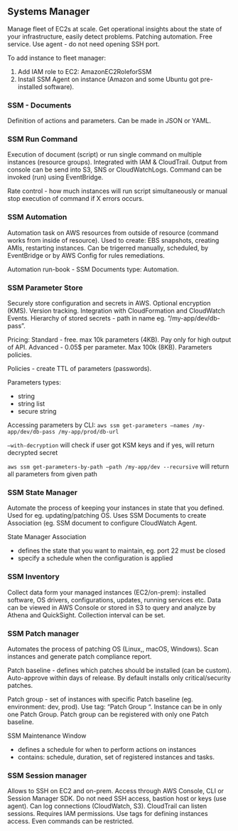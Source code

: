## Systems Manager
Manage fleet of EC2s at scale. Get operational insights about the state of your infrastructure, easily detect problems. Patching automation. Free service. Use agent - do not need opening SSH port.

To add instance to fleet manager:
1. Add IAM role to EC2: AmazonEC2RoleforSSM
2. Install SSM Agent on instance (Amazon and some Ubuntu got pre-installed software).

### SSM - Documents

Definition of actions and parameters. Can be made in JSON or YAML.

### SSM Run Command
Execution of document (script) or run single command on multiple instances (resource groups). Integrated with IAM & CloudTrail. Output from console can be send into S3, SNS or CloudWatchLogs. Command can be invoked (run) using EventBridge.

Rate control - how much instances will run script simultaneously or manual stop execution of command if X errors occurs.

### SSM Automation
Automation task on AWS resources from outside of resource (command works from inside of resource). Used to create: EBS snapshots, creating AMIs, restarting instances. Can be trigerred manually, scheduled, by EventBridge or by AWS Config for rules remediations.

Automation run-book - SSM Documents type: Automation.

### SSM Parameter Store
Securely store configuration and secrets in AWS. Optional encryption (KMS). Version tracking. Integration with CloudFormation and CloudWatch Events. Hierarchy of stored secrets - path in name eg. “/my-app/dev/db-pass”.

Pricing:
Standard - free. max 10k parameters (4KB). Pay only for high output of API.
Advanced - 0.05$ per parameter. Max 100k (8KB). Parameters policies.

 Policies - create TTL of parameters (passwords).

Parameters types:
* string
* string list
* secure string

Accessing parameters by CLI:
`aws ssm get-parameters —names /my-app/dev/db-pass /my-app/prod/db-url`

`—with-decryption`
will check if user got KSM keys and if yes, will return decrypted secret

`aws ssm get-parameters-by-path —path /my-app/dev --recursive`
will return all parameters from given path

### SSM State Manager
Automate the process of keeping your instances in state that you defined. Used for eg. updating/patching OS. Uses SSM Documents to create Association (eg. SSM document to configure CloudWatch Agent.

State Manager Association
* defines the state that you want to maintain, eg. port 22 must be closed
* specify a schedule when the configuration is applied

### SSM Inventory

Collect data form your managed instances (EC2/on-prem): installed software, OS drivers, configurations, updates, running services etc. Data can be viewed in AWS Console or stored in S3 to query and analyze by Athena and QuickSight. Collection interval can be set.


### SSM Patch manager
Automates the process of patching OS (Linux,, macOS, Windows). Scan instances and generate patch compliance report.

Patch baseline - defines which patches should be installed (can be custom). Auto-approve within days of release. By default installs only critical/security patches.

Patch group - set of instances with specific Patch baseline (eg. environment: dev, prod). Use tag:  “Patch Group “.  Instance can be in only one Patch Group. Patch group can be registered with only one Patch baseline.

SSM Maintenance Window
* defines a schedule for when to perform actions on instances
* contains: schedule, duration, set of registered instances and tasks.

### SSM Session manager
Allows to SSH on EC2 and on-prem. Access through AWS Console, CLI or Session Manager SDK. Do not need SSH access, bastion host or keys (use agent). Can log connections (CloudWatch, S3). CloudTrail can listen sessions. Requires IAM permissions. Use tags for defining instances access. Even commands can be restricted.